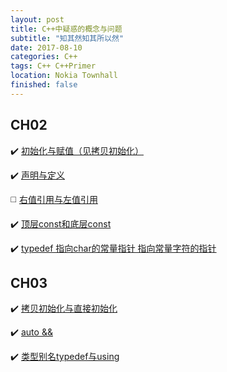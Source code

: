 ```yaml
---
layout: post
title: C++中疑惑的概念与问题
subtitle: "知其然知其所以然"
date: 2017-08-10 
categories: C++ 
tags: C++ C++Primer
location: Nokia Townhall
finished: false
---
```


## CH02
:heavy_check_mark:   [初始化与赋值（见拷贝初始化）](http://liuyanfight.github.io/c++/Cpp-copy-initialization.html)

:heavy_check_mark:    [声明与定义](http://liuyanfight.github.io/c++/Cpp-declaration-and-definition.html)

:white_medium_square:   [右值引用与左值引用](http://liuyanfight.github.io/c++/Cpp-rvalue-reference.html)

:heavy_check_mark:    [顶层const和底层const](http://liuyanfight.github.io/c++/Cpp-toplevel-const.html)

:heavy_check_mark:    [typedef 指向char的常量指针 指向常量字符的指针](http://liuyanfight.github.io/c++/Cpp-ch02.html#dir15)

## CH03

:heavy_check_mark:   [拷贝初始化与直接初始化](http://liuyanfight.github.io/c++/Cpp-copy-initialization.html)

:heavy_check_mark:   [auto && ](http://liuyanfight.github.io/c++/Cpp-auto.html)

:heavy_check_mark: [类型别名typedef与using](https://stackoverflow.com/questions/10747810/what-is-the-difference-between-typedef-and-using-in-c11)



